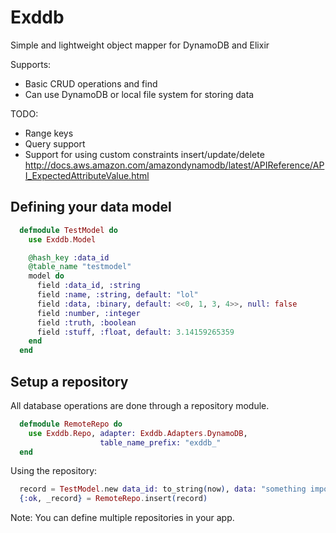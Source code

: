 Exddb
=====

Simple and lightweight object mapper for DynamoDB and Elixir

Supports:
- Basic CRUD operations and find
- Can use DynamoDB or local file system for storing data

TODO:
- Range keys
- Query support
- Support for using custom constraints insert/update/delete
  http://docs.aws.amazon.com/amazondynamodb/latest/APIReference/API_ExpectedAttributeValue.html 


Defining your data model
-------------------------

```elixir
  defmodule TestModel do
    use Exddb.Model

    @hash_key :data_id
    @table_name "testmodel"
    model do
      field :data_id, :string
      field :name, :string, default: "lol"
      field :data, :binary, default: <<0, 1, 3, 4>>, null: false
      field :number, :integer
      field :truth, :boolean
      field :stuff, :float, default: 3.14159265359
    end
  end
```

Setup a repository
-------------------------
All database operations are done through a repository module.
```elixir
  defmodule RemoteRepo do
    use Exddb.Repo, adapter: Exddb.Adapters.DynamoDB,
                    table_name_prefix: "exddb_"
  end
```
Using the repository:
```elixir
  record = TestModel.new data_id: to_string(now), data: "something important", truth: true
  {:ok, _record} = RemoteRepo.insert(record)
```

Note: You can define multiple repositories in your app.
